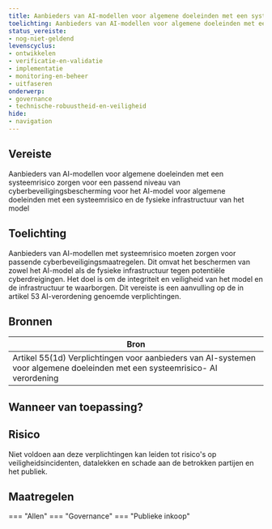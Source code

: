 ```yaml
---
title: Aanbieders van AI-modellen voor algemene doeleinden met een systeemrisico zorgen voor passend niveau van cyberbeveiliging
toelichting: Aanbieders van AI-modellen voor algemene doeleinden met een systeemrisico zorgen voor een passend niveau van cyberbeveiligingsbescherming voor het AI-model voor algemene doeleinden met een systeemrisico en de fysieke infrastructuur van het model
status_vereiste:
- nog-niet-geldend
levenscyclus:
- ontwikkelen
- verificatie-en-validatie
- implementatie
- monitoring-en-beheer
- uitfaseren
onderwerp:
- governance
- technische-robuustheid-en-veiligheid
hide:
- navigation
---
```


<!-- tags -->
## Vereiste

Aanbieders van AI-modellen voor algemene doeleinden met een systeemrisico zorgen voor een passend niveau van cyberbeveiligingsbescherming voor het AI-model voor algemene doeleinden met een systeemrisico en de fysieke infrastructuur van het model

## Toelichting

Aanbieders van AI-modellen met systeemrisico moeten zorgen voor passende cyberbeveiligingsmaatregelen.
Dit omvat het beschermen van zowel het AI-model als de fysieke infrastructuur tegen potentiële cyberdreigingen.
Het doel is om de integriteit en veiligheid van het model en de infrastructuur te waarborgen.
Dit vereiste is een aanvulling op de in artikel 53 AI-verordening genoemde verplichtingen.


## Bronnen

| Bron                        |
|-----------------------------|
|Artikel 55(1d) Verplichtingen voor aanbieders van AI-systemen voor algemene doeleinden met een systeemrisico- AI verordening|

## Wanneer van toepassing?


## Risico

Niet voldoen aan deze verplichtingen kan leiden tot risico's op veiligheidsincidenten, datalekken en schade aan de betrokken partijen en het publiek.


## Maatregelen

=== "Allen"
	<!-- list_maatregelen vereiste/ai_modellen_algemene_doeleinden_syteemrisico_cyberbeveiliging -->
=== "Governance"
	<!-- list_maatregelen vereiste/ai_modellen_algemene_doeleinden_syteemrisico_cyberbeveiliging onderwerp/governance -->
=== "Publieke inkoop"
	<!-- list_maatregelen vereiste/ai_modellen_algemene_doeleinden_syteemrisico_cyberbeveiliging onderwerp/publieke-inkoop -->
